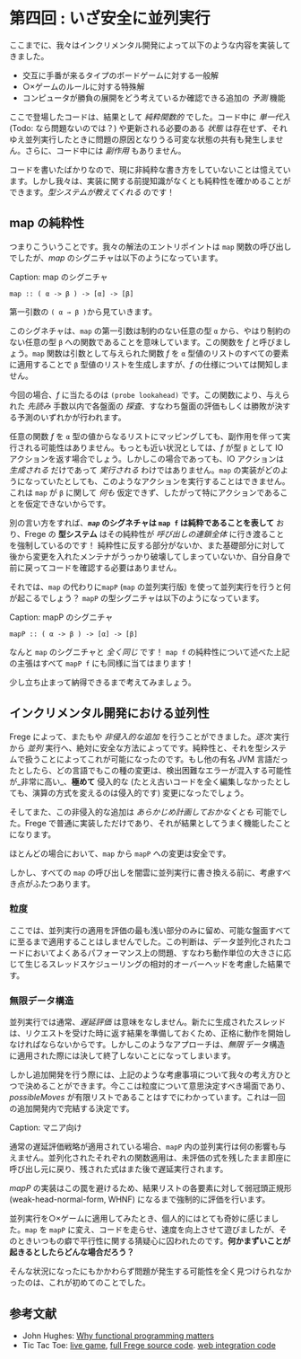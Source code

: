 # 第四回 : いざ安全に並列実行

ここまでに、我々はインクリメンタル開発によって以下のような内容を実装してきました。

* 交互に手番が来るタイプのボードゲームに対する一般解
* ○×ゲームのルールに対する特殊解
* コンピュータが勝負の展開をどう考えているか確認できる追加の _予測_ 機能

ここで登場したコードは、結果として _純粋関数的_ でした。コード中に _単一代入_ (Todo: なら問題ないのでは？) や更新される必要のある _状態_ は存在せず、それゆえ並列実行したときに問題の原因となりうる可変な状態の共有も発生しません。さらに、コード中には _副作用_ もありません。

コードを書いたばかりなので、現に非純粋な書き方をしていないことは憶えています。しかし我々は、実装に関する前提知識がなくとも純粋性を確かめることができます。_型システムが教えてくれる_ のです！

## map の純粋性

つまりこういうことです。我々の解法のエントリポイントは `map` 関数の呼び出しでしたが、_map_ のシグニチャは以下のようになっています。

Caption: map のシグニチャ

```
map :: ( α -> β ) -> [α] -> [β]
```

第一引数の `( α → β )`から見ていきます。

このシグネチャは、`map` の第一引数は制約のない任意の型 `α` から、やはり制約のない任意の型 `β` への関数であることを意味しています。この関数を _f_ と呼びましょう。`map` 関数は引数として与えられた関数 _f_ を `α` 型値のリストのすべての要素に適用することで `β` 型値のリストを生成しますが、_f_ の仕様については関知しません。

今回の場合、_f_ に当たるのは `(probe lookahead)` です。この関数により、与えられた _先読み_ 手数以内で各盤面の _探査_、すなわち盤面の評価もしくは勝敗が決する予測のいずれかが行われます。

任意の関数 _f_ を `α` 型の値からなるリストにマッピングしても、副作用を伴って実行される可能性はありません。もっとも近い状況としては、_f_ が型 `β` として IO アクションを返す場合でしょう。しかしこの場合であっても、IO アクションは _生成される_ だけであって _実行される_ わけではありません。`map` の実装がどのようになっていたとしても、このようなアクションを実行することはできません。これは `map` が `β` に関して _何も_ 仮定できず、したがって特にアクションであることを仮定できないからです。

別の言い方をすれば、___`map`_ のシグネチャは `map f` は純粋であることを表して__ おり、Frege の __型システム__ はその純粋性が _呼び出しの連鎖全体_ に行き渡ることを強制しているのです！ 純粋性に反する部分がないか、また基礎部分に対して後から変更を入れたメンテナがうっかり破壊してしまっていないか、自分自身で前に戻ってコードを確認する必要はありません。

それでは、`map` の代わりに`mapP` (`map` の並列実行版) を使って並列実行を行うと何が起こるでしょう？ `mapP` の型シグニチャは以下のようになっています。

Caption: mapP のシグニチャ

```
mapP :: ( α -> β ) -> [α] -> [β]
```

なんと `map` のシグニチャと _全く同じ_ です！ `map f` の純粋性について述べた上記の主張はすべて `mapP f` にも同様に当てはまります！

少し立ち止まって納得できるまで考えてみましょう。

## インクリメンタル開発における並列性

Frege によって、またもや _非侵入的な追加_ を行うことができました。_逐次_ 実行から _並列_ 実行へ、絶対に安全な方法によってです。純粋性と、それを型システムで扱うことによってこれが可能になったのです。もし他の有名 JVM 言語だったとしたら、どの言語でもこの種の変更は、検出困難なエラーが混入する可能性が_非常に高い_、__極めて__ 侵入的な (たとえ古いコードを全く編集しなかったとしても、演算の方式を変えるのは侵入的です) 変更になったでしょう。

そしてまた、この非侵入的な追加は _あらかじめ計画しておかなくとも_ 可能でした。Frege で普通に実装しただけであり、それが結果としてうまく機能したことになります。

ほとんどの場合において、`map` から `mapP` への変更は安全です。

しかし、すべての `map` の呼び出しを闇雲に並列実行に書き換える前に、考慮すべき点がふたつあります。

### 粒度

ここでは、並列実行の適用を評価の最も浅い部分のみに留め、可能な盤面すべてに至るまで適用することはしませんでした。この判断は、データ並列化されたコードにおいてよくあるパフォーマンス上の問題、すなわち動作単位の大きさに応じて生じるスレッドスケジューリングの相対的オーバーヘッドを考慮した結果です。

### 無限データ構造

並列実行では通常、_遅延評価_ は意味をなしません。新たに生成されたスレッドは、リクエストを受けた時に返す結果を準備しておくため、正格に動作を開始しなければならないからです。しかしこのようなアプローチは、_無限_ データ構造に適用された際には決して終了しないことになってしまいます。

しかし追加開発を行う際には、上記のような考慮事項について我々の考え方ひとつで決めることができます。今ここは粒度について意思決定すべき場面であり、_possibleMoves_ が有限リストであることはすでにわかっています。これは一回の追加開発内で完結する決定です。

Caption: マニア向け

通常の遅延評価戦略が適用されている場合、`mapP` 内の並列実行は何の影響も与えません。並列化されたそれぞれの関数適用は、未評価の式を残したまま即座に呼び出し元に戻り、残された式はまた後で遅延実行されます。

_mapP_ の実装はこの罠を避けるため、結果リストの各要素に対して弱冠頭正規形 (weak-head-normal-form, WHNF) になるまで強制的に評価を行います。

並列実行を○×ゲームに適用してみたとき、個人的にはとても奇妙に感じました。`map` を `mapP` に変え、コードを走らせ、速度を向上させて遊びましたが、そのときいつもの癖で平行性に関する猜疑心に囚われたのです。__何かまずいことが起きるとしたらどんな場合だろう？__

そんな状況になったにもかかわらず問題が発生する可能性を全く見つけられなかったのは、これが初めてのことでした。

## 参考文献

* John Hughes: [Why functional programming matters](http://www.cs.kent.ac.uk/people/staff/dat/miranda/whyfp90.pdf)
* Tic Tac Toe: [live game](https://klondike.canoo.com/tictactoe/game), [full Frege source code](https://github.com/Dierk/fregePluginApp/blob/game_only/src/frege/fregepluginapp/Minimax.fr). [web integration code](https://github.com/Dierk/fregePluginApp/blob/game_only/grails-app/controllers/fregepluginapp/FooController.groovy)
